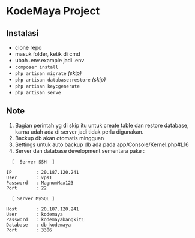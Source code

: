<!-- <p align="center"><a href="https://laravel.com" target="_blank"><img src="https://raw.githubusercontent.com/laravel/art/master/logo-lockup/5%20SVG/2%20CMYK/1%20Full%20Color/laravel-logolockup-cmyk-red.svg" width="400" alt="Laravel Logo"></a></p> -->

<!-- <p align="center">
<a href="https://github.com/Erisukmawan/KodeMaya/actions"><img src="https://github.com/Erisukmawan/KodeMaya/workflows/tests/badge.svg" alt="Build Status"></a>
<a href="https://packagist.org/packages/Erisukmawan/KodeMaya"><img src="https://img.shields.io/packagist/dt/Erisukmawan/KodeMaya" alt="Total Downloads"></a>
<a href="https://packagist.org/packages/Erisukmawan/KodeMaya"><img src="https://img.shields.io/packagist/v/Erisukmawan/KodeMaya" alt="Latest Stable Version"></a>
<a href="https://packagist.org/packages/Erisukmawan/KodeMaya"><img src="https://img.shields.io/packagist/l/Erisukmawan/KodeMaya" alt="License"></a>
</p> -->

# KodeMaya Project

## Instalasi
- clone repo
- masuk folder, ketik di cmd
- ubah .env.example jadi .env
- `composer install`
- `php artisan migrate` *(skip)*
- `php artisan database:restore` *(skip)*
- `php artisan key:generate`
- `php artisan serve`

## Note
1. Bagian perintah yg di skip itu untuk create table dan restore database, karna udah ada di server jadi tidak perlu digunakan.  
2. Backup db akan otomatis mingguan
3. Settings untuk auto backup db ada pada app/Console/Kernel.php#L16
4. Server dan database development sementara pake :
```
  [  Server SSH  ]

IP         : 20.187.120.241
User       : vps1
Password   : MagnumMax123
Port       : 22

  [ Server MySQL ]

Host       : 20.187.120.241
User       : kodemaya
Password   : kodemayabangkit1
Database   : db_kodemaya
Port       : 3306
```
